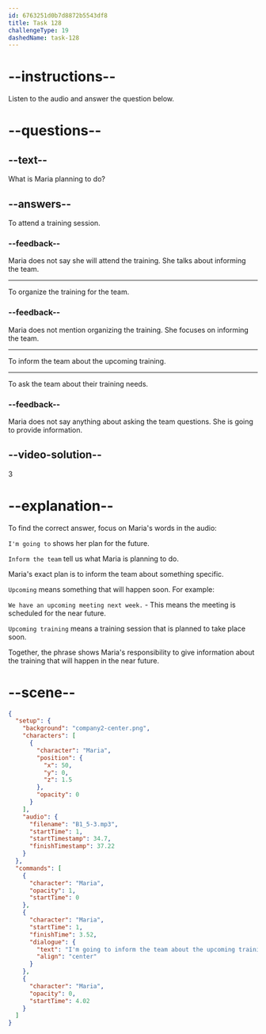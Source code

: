 ```yaml
---
id: 6763251d0b7d8872b5543df8
title: Task 128
challengeType: 19
dashedName: task-128
---
```


<!-- (audio) Maria: I'm going to inform the team about the upcoming training. -->

# --instructions--

Listen to the audio and answer the question below.

# --questions--

## --text--

What is Maria planning to do?

## --answers--

To attend a training session.

### --feedback--

Maria does not say she will attend the training. She talks about informing the team.

---

To organize the training for the team.

### --feedback--

Maria does not mention organizing the training. She focuses on informing the team.

---

To inform the team about the upcoming training.

---

To ask the team about their training needs.

### --feedback--

Maria does not say anything about asking the team questions. She is going to provide information.

## --video-solution--

3

# --explanation--

To find the correct answer, focus on Maria's words in the audio:

`I'm going to` shows her plan for the future.

`Inform the team` tell us what Maria is planning to do.

Maria's exact plan is to inform the team about something specific. 

`Upcoming` means something that will happen soon. For example: 

`We have an upcoming meeting next week.` - This means the meeting is scheduled for the near future.

`Upcoming training` means a training session that is planned to take place soon.

Together, the phrase shows Maria's responsibility to give information about the training that will happen in the near future.

# --scene--

```json
{
  "setup": {
    "background": "company2-center.png",
    "characters": [
      {
        "character": "Maria",
        "position": {
          "x": 50,
          "y": 0,
          "z": 1.5
        },
        "opacity": 0
      }
    ],
    "audio": {
      "filename": "B1_5-3.mp3",
      "startTime": 1,
      "startTimestamp": 34.7,
      "finishTimestamp": 37.22
    }
  },
  "commands": [
    {
      "character": "Maria",
      "opacity": 1,
      "startTime": 0
    },
    {
      "character": "Maria",
      "startTime": 1,
      "finishTime": 3.52,
      "dialogue": {
        "text": "I'm going to inform the team about the upcoming training.",
        "align": "center"
      }
    },
    {
      "character": "Maria",
      "opacity": 0,
      "startTime": 4.02
    }
  ]
}
```

